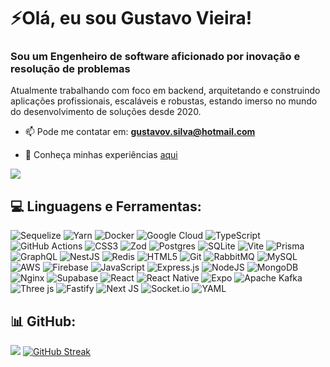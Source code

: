 # ⚡Olá, eu sou Gustavo Vieira!
### Sou um Engenheiro de software aficionado por inovação e resolução de problemas
Atualmente trabalhando com foco em backend, arquitetando e construindo aplicações profissionais, escaláveis e robustas, estando imerso no mundo do desenvolvimento de soluções desde 2020.

- 📫 Pode me contatar em: **gustavov.silva@hotmail.com**

- 📄 Conheça minhas experiências [aqui](https://drive.google.com/file/d/1Tv5sZqjBSyekghSGxfiTPcPub0ZNhQZv/view?usp=drive_link)

[![](https://visitcount.itsvg.in/api?id=guxtaviko&icon=8&color=6)](https://visitcount.itsvg.in)

## 💻 Linguagens e Ferramentas:
![Sequelize](https://img.shields.io/badge/Sequelize-52B0E7?style=for-the-badge&logo=Sequelize&logoColor=white) 
![Yarn](https://img.shields.io/badge/yarn-%232C8EBB.svg?style=for-the-badge&logo=yarn&logoColor=white) 
![Docker](https://img.shields.io/badge/docker-%230db7ed.svg?style=for-the-badge&logo=docker&logoColor=white) 
![Google Cloud](https://img.shields.io/badge/GoogleCloud-%234285F4.svg?style=for-the-badge&logo=google-cloud&logoColor=white) 
![TypeScript](https://img.shields.io/badge/typescript-%23007ACC.svg?style=for-the-badge&logo=typescript&logoColor=white) 
![GitHub Actions](https://img.shields.io/badge/github%20actions-%232671E5.svg?style=for-the-badge&logo=githubactions&logoColor=white) 
![CSS3](https://img.shields.io/badge/css3-%231572B6.svg?style=for-the-badge&logo=css3&logoColor=white) 
![Zod](https://img.shields.io/badge/zod-%233068b7.svg?style=for-the-badge&logo=zod&logoColor=white) 
![Postgres](https://img.shields.io/badge/postgres-%23316192.svg?style=for-the-badge&logo=postgresql&logoColor=white) 
![SQLite](https://img.shields.io/badge/sqlite-%2307405e.svg?style=for-the-badge&logo=sqlite&logoColor=white) 
![Vite](https://img.shields.io/badge/vite-%23646CFF.svg?style=for-the-badge&logo=vite&logoColor=white) 
![Prisma](https://img.shields.io/badge/Prisma-7539ce?style=for-the-badge&logo=Prisma&logoColor=white) 
![GraphQL](https://img.shields.io/badge/-GraphQL-E10098?style=for-the-badge&logo=graphql&logoColor=white) 
![NestJS](https://img.shields.io/badge/nestjs-%23E0234E.svg?style=for-the-badge&logo=nestjs&logoColor=white) 
![Redis](https://img.shields.io/badge/redis-%23DD0031.svg?style=for-the-badge&logo=redis&logoColor=white) 
![HTML5](https://img.shields.io/badge/html5-%23E34F26.svg?style=for-the-badge&logo=html5&logoColor=white) 
![Git](https://img.shields.io/badge/git-%23F05033.svg?style=for-the-badge&logo=git&logoColor=white) 
![RabbitMQ](https://img.shields.io/badge/rabbitmq-FF6600?style=for-the-badge&logo=rabbitmq&logoColor=white) 
![MySQL](https://img.shields.io/badge/mysql-f29111.svg?style=for-the-badge&logo=mysql&logoColor=white) 
![AWS](https://img.shields.io/badge/AWS-%23FF9900.svg?style=for-the-badge&logo=amazonecs&logoColor=white) 
![Firebase](https://img.shields.io/badge/firebase-a08021?style=for-the-badge&logo=firebase&logoColor=ffcd34) 
![JavaScript](https://img.shields.io/badge/javascript-b8ab1f.svg?style=for-the-badge&logo=javascript&logoColor=%23F7DF1E) 
![Express.js](https://img.shields.io/badge/express.js-90c53f.svg?style=for-the-badge&logo=express&logoColor=white) 
![NodeJS](https://img.shields.io/badge/node.js-6DA55F?style=for-the-badge&logo=node.js&logoColor=white) 
![MongoDB](https://img.shields.io/badge/MongoDB-4ea94b.svg?style=for-the-badge&logo=mongodb&logoColor=white) 
![Nginx](https://img.shields.io/badge/nginx-%23009639.svg?style=for-the-badge&logo=nginx&logoColor=white) 
![Supabase](https://img.shields.io/badge/Supabase-3ecf8e?style=for-the-badge&logo=supabase&logoColor=white) 
![React](https://img.shields.io/badge/react-%2320232a.svg?style=for-the-badge&logo=react&logoColor=%2361DAFB) 
![React Native](https://img.shields.io/badge/react_native-%2320232a.svg?style=for-the-badge&logo=react&logoColor=%2361DAFB) 
![Expo](https://img.shields.io/badge/expo-1C1E24?style=for-the-badge&logo=expo&logoColor=white) 
![Apache Kafka](https://img.shields.io/badge/Apache%20Kafka-212121?style=for-the-badge&logo=apachekafka) 
![Three js](https://img.shields.io/badge/threejs-212121?style=for-the-badge&logo=three.js&logoColor=white) 
![Fastify](https://img.shields.io/badge/fastify-212121.svg?style=for-the-badge&logo=fastify&logoColor=white) 
![Next JS](https://img.shields.io/badge/Next-212121?style=for-the-badge&logo=next.js&logoColor=white) 
![Socket.io](https://img.shields.io/badge/Socket.io-212121?style=for-the-badge&logo=socket.io&badgeColor=010101) 
![YAML](https://img.shields.io/badge/yaml-212121.svg?style=for-the-badge&logo=yaml&logoColor=white) 

## 📊 GitHub:
![](https://github-readme-stats.vercel.app/api?username=guxtaviko&theme=aura&hide_border=true&include_all_commits=true&count_private=true&rank_icon=github&show_icons=true)
[![GitHub Streak](https://github-readme-streak-stats.herokuapp.com?user=guxtaviko&theme=aura&hide_border=true&locale=pt_BR&date_format=j%2Fn%5B%2FY%5D&card_width=350&hide_longest_streak=true)](https://git.io/streak-stats)

